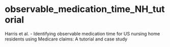 # observable_medication_time_NH_tutorial
Harris et al. - Identifying observable medication time for US nursing home residents using Medicare claims: A tutorial and case study
